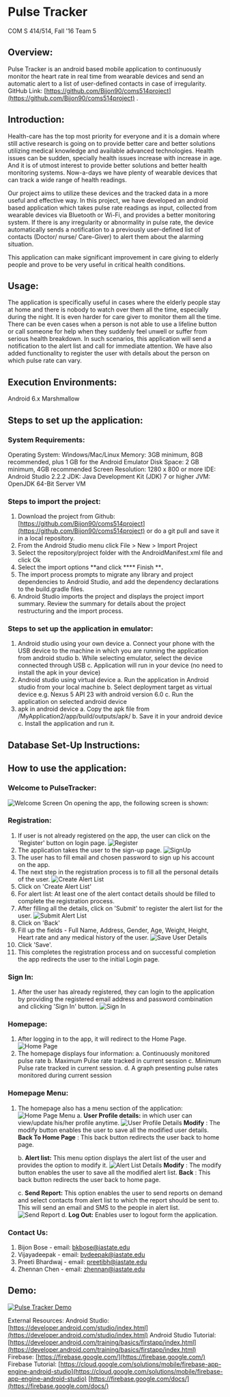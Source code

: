 # Pulse Tracker
COM S 414/514, Fall &#39;16
Team 5
## **Overview:**
Pulse Tracker is an android based mobile application to continuously monitor the heart rate in real time from wearable devices and send an automatic alert to a list of user-defined contacts in case of irregularity.
GitHub Link: [https://github.com/Bijon90/coms514project](https://github.com/Bijon90/coms514project) .

## **Introduction:**
Health-care has the top most priority for everyone and it is a domain where still active research is going on to provide better care and better solutions utilizing medical knowledge and available advanced technologies. Health issues can be sudden, specially health issues increase with increase in age. And it is of utmost interest to provide better solutions and better health monitoring systems. Now-a-days we have plenty of wearable devices that can track a wide range of health readings.

Our project aims to utilize these devices and the tracked data in a more useful and effective way. In this project, we have developed an android based application which takes pulse rate readings as input, collected from wearable devices via Bluetooth or Wi-Fi, and provides a better monitoring system. If there is any irregularity or abnormality in pulse rate, the device automatically sends a notification to a previously user-defined list of contacts (Doctor/ nurse/ Care-Giver) to alert them about the alarming situation.

This application can make significant improvement in care giving to elderly people and prove to be very useful in critical health conditions.

## **Usage:**

The application is specifically useful in cases where the elderly people stay at home and there is nobody to watch over them all the time, especially during the night. It is even harder for care giver to monitor them all the time. There can be even cases when a person is not able to use a lifeline button or call someone for help when they suddenly feel unwell or suffer from serious health breakdown. In such scenarios, this application will send a notification to the alert list and call for immediate attention. We have also added functionality to register the user with details about the person on which pulse rate can vary.

## **Execution Environments:**
Android 6.x Marshmallow
## **Steps to set up the application:**
### **System Requirements:**
Operating System: Windows/Mac/Linux
Memory: 3GB minimum, 8GB recommended, plus 1 GB for the Android Emulator
Disk Space: 2 GB minimum, 4GB recommended
Screen Resolution: 1280 x 800 or more
IDE: Android Studio 2.2.2
JDK: Java Development Kit (JDK) 7 or higher
JVM: OpenJDK 64-Bit Server VM

### **Steps to import the project:**

1. Download the project from Github: [https://github.com/Bijon90/coms514project](https://github.com/Bijon90/coms514project) or do a git pull and save it in a local repository.
2. From the Android Studio menu click File &gt; New &gt; Import Project
3. Select the repository/project folder with the AndroidManifest.xml file and click Ok
4. Select the import options **and click **** Finish ****.**
5. The import process prompts to migrate any library and project dependencies to Android Studio, and add the dependency declarations to the build.gradle files.
6. Android Studio imports the project and displays the project import summary. Review the summary for details about the project restructuring and the import process.

### **Steps to set up the application in emulator:**
1. Android studio using your own device
    a. Connect your phone with the USB device to the machine in which you are running the application from android studio
    b. While selecting emulator, select the device connected through USB
    c. Application will run in your device (no need to install the apk in your device)
2. Android studio using virtual device
    a. Run the application in Android studio from your local machine
    b. Select deployment target as virtual device e.g. Nexus 5 API 23 with android version 6.0
    c. Run the application on selected android device
3. apk in android device
    a. Copy the apk file from /MyApplication2/app/build/outputs/apk/
    b. Save it in your android device
    c. Install the application and run it.

## **Database Set-Up Instructions:**

## **How to use the application:**

### **Welcome to PulseTracker:**
![Welcome Screen](https://s27.postimg.org/5qw094trn/Welcome.jpg)
On opening the app, the following screen is shown:

### **Registration:**

1. If user is not already registered on the app, the user can click on the &#39;Register&#39; button on login page.
![Register](https://s27.postimg.org/itrmsejzn/Register.jpg)
2. The application takes the user to the sign-up page.
![SignUp](https://s29.postimg.org/wq7j52fiv/Sign_In.jpg)
3. The user has to fill email and chosen password to sign up his account on the app.
4. The next step in the registration process is to fill all the personal details of the user.
![Create Alert List](https://s29.postimg.org/8h8etd0d3/Register_User_Details.jpg)
5. Click on &#39;Create Alert List&#39;
6. For alert list: At least one of the alert contact details should be filled to complete the registration process.
7. After filling all the details, click on &#39;Submit&#39; to register the alert list for the user.
![Submit Alert List](https://s29.postimg.org/exlyx6yaf/Set_Alert_List.jpg)
8. Click on &#39;Back&#39;
9. Fill up the fields - Full Name, Address, Gender, Age, Weight, Height, Heart rate and any medical history of the user.
![Save User Details](https://s29.postimg.org/ow6xjo7pz/Set_Profile_Details.jpg)
10. Click &#39;Save&#39;.
11. This completes the registration process and on successful completion the app redirects the user to the initial Login page.

### **Sign In:**
1.  After the user has already registered, they can login to the application by providing the registered email address and password combination and clicking &#39;Sign In&#39; button.
![Sign In](https://s29.postimg.org/wq7j52fiv/Sign_In.jpg)
### **Homepage:**
1. After logging in to the app, it will redirect to the Home Page.
![Home Page](https://s29.postimg.org/9sg61tvyv/Home_Page.jpg)
2. The homepage displays four information:
  a. Continuously monitored pulse rate
  b. Maximum Pulse rate tracked in current session
  c. Minimum Pulse rate tracked in current session.
  d. A graph presenting pulse rates monitored during current session
### **Homepage Menu:**
1. The homepage also has a menu section of the application:
![Home Page Menu](https://s29.postimg.org/zcig89hcn/Home_Page_Menu.jpg)
a. **User Profile details:** in which user can view/update his/her profile anytime.
![User Profile Details](https://s29.postimg.org/ke4mrkro7/User_Details.jpg)
   **Modify** : The modify button enables the user to save all the modified user details.
   **Back To Home Page** : This back button redirects the user back to home page.

    b. **Alert list:** This menu option displays the alert list of the user and provides the option to modify it.
![Alert List Details](https://s29.postimg.org/tyjo0prmf/Alert_List_Details.jpg)
   **Modify** : The modify button enables the user to save all the modified alert list.
   **Back** : This back button redirects the user back to home page.

    c. **Send Report:** This option enables the user to send reports on demand and select contacts from alert list to which the report should be sent to. This will send an email and SMS to the people in alert list.
![Send Report](https://s29.postimg.org/wz53uzsbb/Send_Report.jpg)
d. **Log Out:** Enables user to logout form the application.

### **Contact Us:**
1. Bijon Bose - email: bkbose@iastate.edu
2. Vijayadeepak - email: bvdeepak@iastate.edu
3. Preeti Bhardwaj - email: preetibh@iastate.edu
4. Zhennan Chen - email: [zhennan@iastate.edu](mailto:zhennan@iastate.edu)

## Demo:
[![Pulse Tracker Demo](http://img.youtube.com/vi/BmazcvSKrXw/0.jpg)](https://youtu.be/BmazcvSKrXw)

External Resources:
Android Studio:
[https://developer.android.com/studio/index.html](https://developer.android.com/studio/index.html)
Android Studio Tutorial:
[https://developer.android.com/training/basics/firstapp/index.html](https://developer.android.com/training/basics/firstapp/index.html)
Firebase:
[https://firebase.google.com/](https://firebase.google.com/)
Firebase Tutorial:
[https://cloud.google.com/solutions/mobile/firebase-app-engine-android-studio](https://cloud.google.com/solutions/mobile/firebase-app-engine-android-studio)
[https://firebase.google.com/docs/](https://firebase.google.com/docs/)
